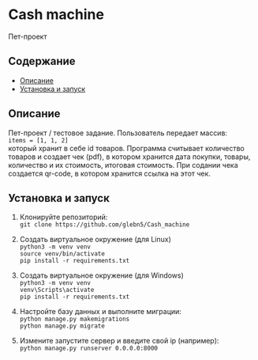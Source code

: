 # Cash machine

Пет-проект

## Содержание

- [Описание](#описание)
- [Установка и запуск](#установка-и-запуск)

## Описание

Пет-проект / тестовое задание. Пользователь передает массив:    
```items = [1, 1, 2]```   
который хранит в себе id товаров. Программа считывает количество товаров и создает чек (pdf), в котором хранится дата покупки, товары, количество и их стоимость, итоговая стоимость. При содании чека создается qr-code, в котором хранится ссылка на этот чек.


## Установка и запуск

1. Клонируйте репозиторий:  
   ```git clone https://github.com/glebn5/Cash_machine```

2. Создать виртуальное окружение (для Linux)    
```python3 -m venv venv```    
```source venv/bin/activate```    
```pip install -r requirements.txt```

3. Создать виртуальное окружение (для Windows)    
```python3 -m venv venv```    
```venv\Scripts\activate```    
```pip install -r requirements.txt```

4. Настройте базу данных и выполните миграции:  
    ```python manage.py makemigrations```  
    ```python manage.py migrate```  
5. Измените запустите сервер и введите свой ip (например):  
    ```python manage.py runserver 0.0.0.0:8000```

